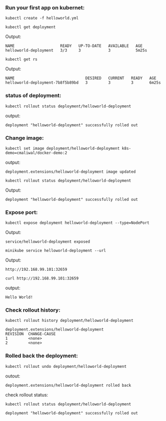 ### Run your first app on kubernet:


```
kubectl create -f helloworld.yml 
```

```
kubectl get deployment
```

Output:

```
NAME                    READY   UP-TO-DATE   AVAILABLE   AGE
helloworld-deployment   3/3     3            3           5m25s
```

```
kubectl get rs
```

Output:

```
NAME                               DESIRED   CURRENT   READY   AGE
helloworld-deployment-7b8f5b89bd   3         3         3       6m25s
```


### status of deployment:


```
kubectl rollout status deployment/helloworld-deployment
```
output:

```
deployment "helloworld-deployment" successfully rolled out
```

### Change image:

```
kubectl set image deployment/helloworld-deployment k8s-demo=cmaliwal/docker-demo:2
```

output:

```
deployment.extensions/helloworld-deployment image updated
```

```
kubectl rollout status deployment/helloworld-deployment
```

Output:

```
deployment "helloworld-deployment" successfully rolled out
```


### Expose port:

```
kubectl expose deployment helloworld-deployment --type=NodePort
```

Output:

```
service/helloworld-deployment exposed
```

```
minikube service helloworld-deployment --url
```

Output:

```
http://192.168.99.101:32659
```

```
curl http://192.168.99.101:32659
```

output:

```
Hello World!
```

### Check rollout history:

```
kubectl rollout history deployment/helloworld-deployment
```

```
deployment.extensions/helloworld-deployment 
REVISION  CHANGE-CAUSE
1         <none>
2         <none>
```

### Rolled back the deployment:

```
kubectl rollout undo deployment/helloworld-deployment
```

outout:

```
deployment.extensions/helloworld-deployment rolled back
```

check rollout status:

```
kubectl rollout status deployment/helloworld-deployment
```

```
deployment "helloworld-deployment" successfully rolled out
```